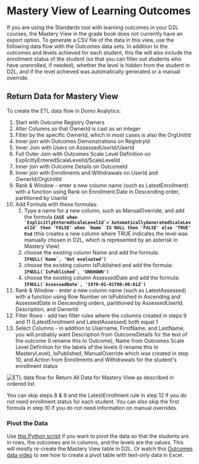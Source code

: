 # Mastery View of Learning Outcomes

If you are using the Standards tool with learning outcomes in your D2L courses, the Mastery View in the grade book does not currently have an export option. To generate a CSV file of the data in this view, use the following data flow with the Outcomes data sets. In addition to the outcomes and levels achieved for each student, this file will also include the enrollment status of the student (so that you can filter out students who have unenrolled, if needed), whether the level is hidden from the student in D2L, and if the level achieved was automatically generated or a manual override.

## Return Data for Mastery View

To create the ETL data flow in Domo Analytics: 

1. Start with Outcome Registry Owners
2. Alter Columns so that OwnerId is cast as an integer
3. Filter by the specific OwnerId, which in most cases is also the OrgUnitId
4. Inner join with Outcomes Demonstrations on RegistryId
5. Inner Join with Users on AssessedUserId/UserId
6. Full Outer Join with Outcomes Scale Level Definition on ExplicitlyEnteredScaleLevelId/ScaleLevelId
7. Inner join with Outcome Details on OutcomeId
8. Inner join with Enrollments and Withdrawals on UserId and OwnerId/OrgUnitId
9. Rank & Window - enter a new column name (such as LatestEnrollment) with a function using Rank on Enrollment Date in Descending order, partitioned by UserId
10. Add Formula with these formulas: 
    1. Type a name for a new column, such as ManualOverride, and add the formula **``CASE when `ExplicitlyEnteredScaleLevelId`=`AutomaticallyGeneratedScaleLevelId` then 'FALSE' when `Name` IS NULL then 'FALSE' else 'TRUE' End``** (this creates a new column where TRUE indicates the level was manually chosen in D2L, which is represented by an asterisk in Mastery View)
    2. choose the existing column Name and add the formula: **``IFNULL(`Name`, 'Not evaluated')``**
    3. choose the existing column IsPublished and add the formula: **``IFNULL(`IsPublished`, 'UNKNOWN')``**
    4. choose the existing column AssessedDate and add the formula: **``IFNULL(`AssessedDate`, '1970-01-01T00:00:01Z')``**
11. Rank & Window - enter a new column name (such as LatestAssessed) with a function using Row Number on IsPublished in Ascending and AssessedDate in Descending orders, partitioned by AssessedUserId, Description, and OwnerId
12. Filter Rows - add two filter rules where the columns created in steps 9 and 11 (LatestEnrollment and LatestAssessed) both equal 1
13. Select Columns - in addition to Username, FirstName, and LastName, you will probably want Description from OutcomeDetails for the text of the outcome (I rename this to Outcome), Name from Outcomes Scale Level Definition for the labels of the levels (I rename this to MasteryLevel), IsPublished, ManualOverride which was created in step 10, and Action from Enrollments and Withdrawals for the student's enrollment status

![ETL data flow for Return All Data for Mastery View as described in ordered list](https://jenniferlynnwagner.com/img/etl/domo-etl-mastery-view-status.png)

You can skip steps 8 & 9 and the LatestEnrollment rule in step 12 if you do not need enrollment status for each student. You can also skip the first formula in step 10 if you do not need information on manual overrides.

### Pivot the Data
Use [this Python script](https://github.com/jenniferwagner18/brightspace-d2l-scripts/blob/main/d2l-outcomes-pivot.py) if you want to pivot the data so that the students are in rows, the outcomes are in columns, and the levels are the values. This will mostly re-create the Mastery View table in D2L. Or watch this [Outcomes data video](https://mediaspace.msu.edu/media/D2L+Outcomes+Data+PivotTable+to+re-create+Mastery+View/1_2f4z3wn3) to see how to create a pivot table with text-only data in Excel.
